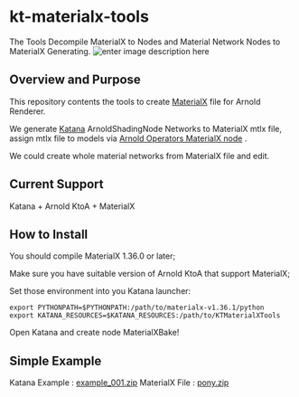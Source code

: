 
# kt-materialx-tools
The Tools Decompile MaterialX to Nodes and Material Network Nodes to MaterialX Generating.
![enter image description here](https://user-images.githubusercontent.com/16664056/53480443-2faf7e80-3ab6-11e9-892e-f4162bc118a8.png)

## Overview and Purpose

This repository contents the tools to create [MaterialX](https://www.materialx.org/) file for Arnold Renderer.

We generate [Katana](https://www.foundry.com/products/katana) ArnoldShadingNode Networks to MaterialX mtlx file, assign mtlx file to models via  [Arnold Operators MaterialX node](https://docs.arnoldrenderer.com/display/A5NodeRef/materialx) .

We could create whole material networks from MaterialX file and edit.


## Current Support
Katana + Arnold KtoA + MaterialX

## How to Install
You should compile MaterialX 1.36.0 or later;

Make sure you have suitable version of Arnold KtoA that support MaterialX;

Set those environment into you Katana launcher:
~~~{.sh}
export PYTHONPATH=$PYTHONPATH:/path/to/materialx-v1.36.1/python
export KATANA_RESOURCES=$KATANA_RESOURCES:/path/to/KTMaterialXTools
~~~

Open Katana and create node MaterialXBake!

## Simple Example

Katana Example : [example_001.zip](https://github.com/iceprincefounder/KTMaterialXTools/files/2909497/example_001.zip)
MaterialX File : [pony.zip](https://github.com/iceprincefounder/KTMaterialXTools/files/2909554/pony.zip)

